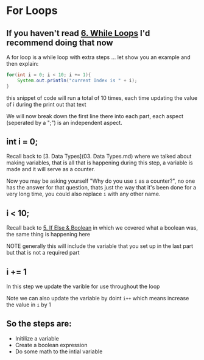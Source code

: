 # For Loops

## If you haven't read [6. While Loops](6._WhileLoops.md) I'd recommend doing that now

A for loop is a while loop with extra steps ... let show you an example and then explain:

```Java
for(int i = 0; i < 10; i += 1){
    System.out.println("current Index is " + i);
}
```

this snippet of code will run a total of 10 times, each time updating the value of i during the print out that text

We will now break down the first line there into each part, each aspect (seperated by a ";") is an independent aspect.

## int i = 0;

Recall back to [3. Data Types](03. Data Types.md) where we talked about making variables, that is all that is happening during this step, a variable is made and it will serve as a counter.

Now you may be asking yourself "Why do you use `i` as a counter?", no one has the answer for that question, thats just the way that it's been done for a very long time, you could also replace `i` with any other name.

## i < 10;

Recall back to [5. If Else & Boolean](<5. If Else & Boolean.md>) in which we covered what a boolean was, the same thing is happening here

NOTE generally this will include the variable that you set up in the last part but that is not a required part

## i += 1

In this step we update the varible for use throughout the loop 

Note we can also update the variable by doint `i++` which means increase the value in `i` by 1

## So the steps are:

- Initilize a variable
- Create a boolean expression
- Do some math to the intial variable
